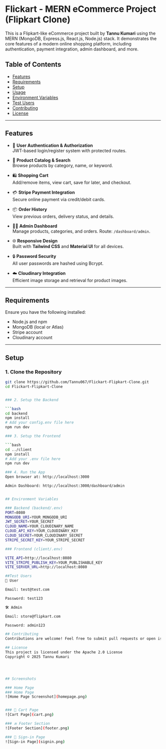 # Flickart - MERN eCommerce Project (Flipkart Clone)

This is a Flipkart-like eCommerce project built by **Tannu Kumari** using the MERN (MongoDB, Express.js, React.js, Node.js) stack. It demonstrates the core features of a modern online shopping platform, including authentication, payment integration, admin dashboard, and more.

## Table of Contents

- [Features](#features)
- [Requirements](#requirements)
- [Setup](#setup)
- [Usage](#usage)
- [Environment Variables](#environment-variables)
- [Test Users](#test-users)
- [Contributing](#contributing)
- [License](#license)

---

## Features

- 🔐 **User Authentication & Authorization**  
  JWT-based login/register system with protected routes.

- 🛒 **Product Catalog & Search**  
  Browse products by category, name, or keyword.

- 🛍️ **Shopping Cart**  
  Add/remove items, view cart, save for later, and checkout.

- 💳 **Stripe Payment Integration**  
  Secure online payment via credit/debit cards.

- 📦 **Order History**  
  View previous orders, delivery status, and details.

- 🧑‍💼 **Admin Dashboard**  
  Manage products, categories, and orders. Route: `/dashboard/admin`.

- 🌐 **Responsive Design**  
  Built with **Tailwind CSS** and **Material UI** for all devices.

- 🔒 **Password Security**  
  All user passwords are hashed using Bcrypt.

- ☁️ **Cloudinary Integration**  
  Efficient image storage and retrieval for product images.

---

## Requirements

Ensure you have the following installed:

- Node.js and npm
- MongoDB (local or Atlas)
- Stripe account
- Cloudinary account

---

## Setup

### 1. Clone the Repository

```bash
git clone https://github.com/Tannu067/Flickart-Flipkart-Clone.git
cd Flickart-Flipkart-Clone


### 2. Setup the Backend

```bash
cd backend
npm install
# Add your config.env file here
npm run dev

### 3. Setup the Frontend

```bash
cd ../client
npm install
# Add your .env file here
npm run dev

### 4. Run the App
Open browser at: http://localhost:3000

Admin Dashboard: http://localhost:3000/dashboard/admin


## Environment Variables

### Backend (backend/.env)
PORT=8080
MONGODB_URI=YOUR_MONGODB_URI
JWT_SECRET=YOUR_SECRET
CLOUD_NAME=YOUR_CLOUDINARY_NAME
CLOUD_API_KEY=YOUR_CLOUDINARY_KEY
CLOUD_SECRET=YOUR_CLOUDINARY_SECRET
STRIPE_SECRET_KEY=YOUR_STRIPE_SECRET

### Frontend (client/.env)

VITE_API=http://localhost:8080
VITE_STRIPE_PUBLISH_KEY=YOUR_PUBLISHABLE_KEY
VITE_SERVER_URL=http://localhost:8080

##Test Users
👤 User

Email: test@test.com

Password: test123

🛠 Admin

Email: store@flipkart.com

Password: admin123

## Contributing
Contributions are welcome! Feel free to submit pull requests or open issues to enhance the project.

## License
This project is licensed under the Apache 2.0 License
Copyright © 2025 Tannu Kumari




## Screenshots

### Home Page
### Home Page
![Home Page Screenshot](homepage.png)


### 🛒 Cart Page
![Cart Page](cart.png)

### 🔚 Footer Section
![Footer Section](footer.png)

### 🔐 Sign-in Page
![Sign-in Page](signin.png)



